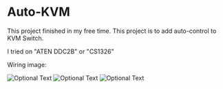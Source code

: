 # Auto-KVM
This project finished in my free time.
This project is to add auto-control to KVM Switch.

I tried on "ATEN DDC2B" or "CS1326"

Wiring image: 


![Optional Text](../master/img/box.jpg)
![Optional Text](../master/img/arduino.jpg)
![Optional Text](../master/img/ctl_bd.jpg)
